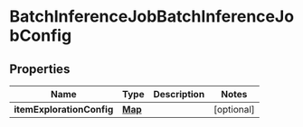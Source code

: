 

# BatchInferenceJobBatchInferenceJobConfig


## Properties

| Name | Type | Description | Notes |
|------------ | ------------- | ------------- | -------------|
|**itemExplorationConfig** | [**Map**](Map.md) |  |  [optional] |



